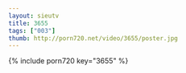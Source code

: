 ```yaml
--- 
layout: sieutv
title: 3655
tags: ["003"]
thumb: http://porn720.net/video/3655/poster.jpg
---
```

{% include porn720 key="3655" %} 
